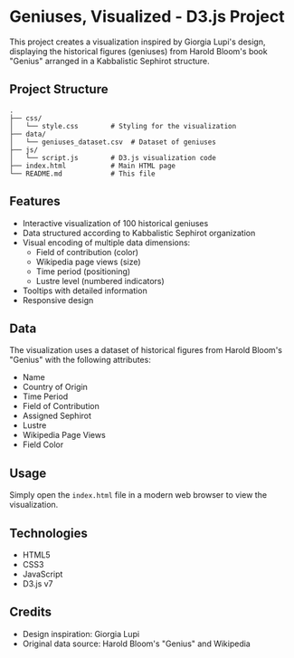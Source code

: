 # Geniuses, Visualized - D3.js Project

This project creates a visualization inspired by Giorgia Lupi's design, displaying the historical figures (geniuses) from Harold Bloom's book "Genius" arranged in a Kabbalistic Sephirot structure.

## Project Structure

```
.
├── css/
│   └── style.css        # Styling for the visualization
├── data/
│   └── geniuses_dataset.csv  # Dataset of geniuses
├── js/
│   └── script.js        # D3.js visualization code
├── index.html           # Main HTML page
└── README.md            # This file
```

## Features

- Interactive visualization of 100 historical geniuses
- Data structured according to Kabbalistic Sephirot organization
- Visual encoding of multiple data dimensions:
  - Field of contribution (color)
  - Wikipedia page views (size)
  - Time period (positioning)
  - Lustre level (numbered indicators)
- Tooltips with detailed information
- Responsive design

## Data

The visualization uses a dataset of historical figures from Harold Bloom's "Genius" with the following attributes:
- Name
- Country of Origin
- Time Period
- Field of Contribution
- Assigned Sephirot
- Lustre
- Wikipedia Page Views
- Field Color

## Usage

Simply open the `index.html` file in a modern web browser to view the visualization.

## Technologies

- HTML5
- CSS3
- JavaScript
- D3.js v7

## Credits

- Design inspiration: Giorgia Lupi
- Original data source: Harold Bloom's "Genius" and Wikipedia
